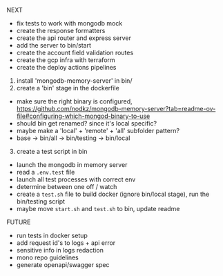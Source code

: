NEXT

- fix tests to work with mongodb mock
- create the response formatters
- create the api router and express server
- add the server to bin/start
- create the account field validation routes
- create the gcp infra with terraform
- create the deploy actions pipelines

1. install 'mongodb-memory-server' in bin/
2. create a 'bin' stage in the dockerfile

- make sure the right binary is configured, https://github.com/nodkz/mongodb-memory-server?tab=readme-ov-file#configuring-which-mongod-binary-to-use
- should bin get renamed? since it's local specific?
- maybe make a 'local' + 'remote' + 'all' subfolder pattern?
- base -> bin/all -> bin/testing -> bin/local

3. create a test script in bin

- launch the mongodb in memory server
- read a `.env.test` file
- launch all test processes with correct env
- determine between one off / watch
- create a `test.sh` file to build docker (ignore bin/local stage), run the bin/testing script
- maybe move `start.sh` and `test.sh` to bin, update readme

FUTURE

- run tests in docker setup
- add request id's to logs + api error
- sensitive info in logs redaction
- mono repo guidelines
- generate openapi/swagger spec
